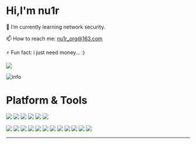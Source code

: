 # Hi,I'm nu1r

🌱 I’m currently learning network security.

📫 How to reach me: nu1r_org@163.com

⚡ Fun fact: i just need money... :)

![](https://camo.githubusercontent.com/0f1a9ce46fbd7f3b045da35133f43738b820641e56809a324a90e793b3ee85f8/68747470733a2f2f636f756e742e6765746c6f6c692e636f6d2f6765742f403a4d696e6f72692d74793f7468656d653d72756c653334)

![info](https://github-readme-stats.vercel.app/api?username=CasterWx&show_icons=true&count_private=true&hide=prs&theme=default_repocard)

# Platform & Tools

![](https://img.shields.io/badge/python-3.9-orange?style=for-the-badge&logo=python&logoColor=orange)
![](https://img.shields.io/badge/java-17-blue?style=for-the-badge&logo=java&logoColor=blue)
![](https://img.shields.io/badge/go-1.8.1-green?style=for-the-badge&logo=go&logoColor=green)
![](https://img.shields.io/badge/php-7.4-red?style=for-the-badge&logo=php&logoColor=red)
![](https://img.shields.io/badge/os-arch%20linux-orange?style=for-the-badge&logo=arch%20linux&logoColor=orange)
![](https://img.shields.io/badge/windows-10-blue?style=for-the-badge&logo=windows&logoColor=blue)


![](https://img.shields.io/badge/docker-blue?style=for-the-badge&logo=docker&logoColor=white)
![](https://img.shields.io/badge/mysql-yellowgreen?style=for-the-badge&logo=mysql&logoColor=white)
![](https://img.shields.io/badge/npm-red?style=for-the-badge&logo=npm&logoColor=white)
![](https://img.shields.io/badge/git-ff69b4?style=for-the-badge&logo=git&logoColor=white)
![](https://img.shields.io/badge/Oracle-critical?style=for-the-badge&logo=Oracle&logoColor=white)
![](https://img.shields.io/badge/nginx-success?style=for-the-badge&logo=nginx&logoColor=white)
![](https://img.shields.io/badge/node.js-green?style=for-the-badge&logo=node.js&logoColor=white)
![](https://img.shields.io/badge/linux-yellow?style=for-the-badge&logo=linux&logoColor=white)
![](https://img.shields.io/badge/c\c++-yellowgreen?style=for-the-badge&logo=c&logoColor=green)
![](https://img.shields.io/badge/javascript-blueviolet?style=for-the-badge&logo=javascript&logoColor=white)
![](https://img.shields.io/badge/css3-brightgreen?style=for-the-badge&logo=css3&logoColor=white)
![](https://img.shields.io/badge/Yak-orange?style=for-the-badge&logo=yak&logoColor=green)
***
